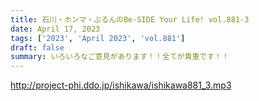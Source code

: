 ```yaml
---
title: 石川・ホンマ・ぶるんのBe-SIDE Your Life! vol.881-3
date: April 17, 2023
tags: ['2023', 'April 2023', 'vol.881']
draft: false
summary: いろいろなご意見があります！！全てが貴重です！！
---
```


http://project-phi.ddo.jp/ishikawa/ishikawa881_3.mp3